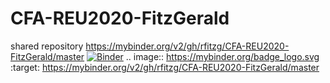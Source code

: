 # CFA-REU2020-FitzGerald
shared repository
https://mybinder.org/v2/gh/rfitzg/CFA-REU2020-FitzGerald/master
[![Binder](https://mybinder.org/badge_logo.svg)](https://mybinder.org/v2/gh/rfitzg/CFA-REU2020-FitzGerald/master)
.. image:: https://mybinder.org/badge_logo.svg
 :target: https://mybinder.org/v2/gh/rfitzg/CFA-REU2020-FitzGerald/master
